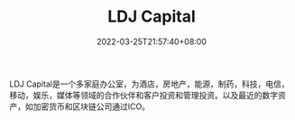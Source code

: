 ﻿---
weight: 
title: "LDJ Capital"
description: "LDJ Capital是一个多家庭办公室，为酒店，房地产，能源，制药，科技，电信，移动，娱乐，媒体等领域的合作伙伴和客户投资和管理投资"
date: 2022-03-25T21:57:40+08:00
lastmod: 2022-03-25T16:45:40+08:00
draft: false
authors: ["Metabd"]
featuredImage: "ldj-capital.jpg"
link: ""
tags: ["投资机构","LDJ Capital"]
categories: ["navigation"]
navigation: ["投资机构"]
lightgallery: true
toc: true
pinned: false
recommend: false
recommend1: false
---
LDJ Capital是一个多家庭办公室，为酒店，房地产，能源，制药，科技，电信，移动，娱乐，媒体等领域的合作伙伴和客户投资和管理投资。以及最近的数字资产，如加密货币和区块链公司通过ICO。
